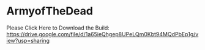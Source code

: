 # ArmyofTheDead

Please Click Here to Download the Build: https://drive.google.com/file/d/1a65ieQhgep8UPeLQm0Kbt94MQdPbEp1g/view?usp=sharing
